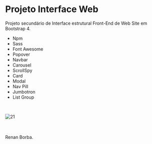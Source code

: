 # Projeto Interface Web
Projeto secundário de Interface estrutural Front-End de Web Site em Bootstrap 4. 
<ul>
  <li>Npm</li>
  <li>Sass</li>
  <li>Font Awesome</li>
  <li>Popover</li>
  <li>Navbar</li>
  <li>Carousel</li>
  <li>ScrollSpy</li>
  <li>Card</li>
  <li>Modal</li>
  <li>Nav Pill</li>
  <li>Jumbotron</li>
  <li>List Group</li>
</ul>
<br>

![21](https://user-images.githubusercontent.com/48495838/54571754-db1b6700-49c2-11e9-92a2-42e7d572471f.jpg)

<br><br>
Renan Borba.
